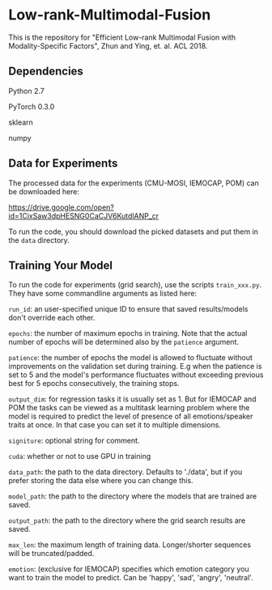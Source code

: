 # Low-rank-Multimodal-Fusion

This is the repository for "Efficient Low-rank Multimodal Fusion with Modality-Specific Factors", Zhun and Ying, et. al. ACL 2018.

## Dependencies

Python 2.7

PyTorch 0.3.0

sklearn

numpy


## Data for Experiments

The processed data for the experiments (CMU-MOSI, IEMOCAP, POM) can be downloaded here:

https://drive.google.com/open?id=1CixSaw3dpHESNG0CaCJV6KutdlANP_cr

To run the code, you should download the picked datasets and put them in the `data` directory.

## Training Your Model

To run the code for experiments (grid search), use the scripts `train_xxx.py`. They have some commandline arguments as listed here:

`run_id`: an user-specified unique ID to ensure that saved results/models don't override each other.

`epochs`: the number of maximum epochs in training. Note that the actual number of epochs will be determined also by the `patience` argument.

`patience`: the number of epochs the model is allowed to fluctuate without improvements on the validation set during training. E.g when the patience is set to 5 and the model's performance fluctuates without exceeding previous best for 5 epochs consecutively, the training stops.

`output_dim`: for regression tasks it is usually set as 1. But for IEMOCAP and POM the tasks can be viewed as a multitask learning problem where the model is required to predict the level of presence of all emotions/speaker traits at once. In that case you can set it to multiple dimensions.

`signiture`: optional string for comment.

`cuda`: whether or not to use GPU in training

`data_path`: the path to the data directory. Defaults to './data', but if you prefer storing the data else where you can change this.

`model_path`: the path to the directory where the models that are trained are saved.

`output_path`: the path to the directory where the grid search results are saved.

`max_len`: the maximum length of training data. Longer/shorter sequences will be truncated/padded.

`emotion`: (exclusive for IEMOCAP) specifies which emotion category you want to train the model to predict. Can be 'happy', 'sad', 'angry', 'neutral'.

